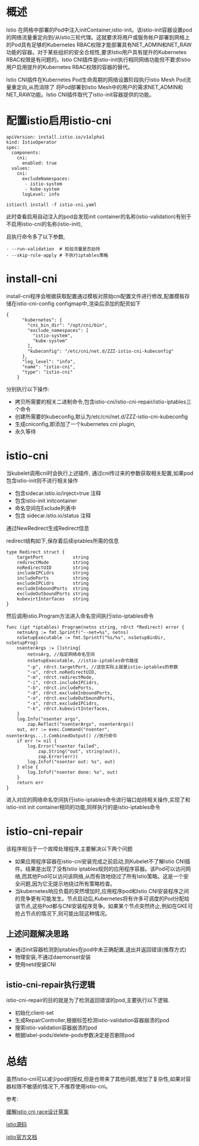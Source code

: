 # 概述

Istio 在网格中部署的Pod中注入initContainer,istio-init。该istio-init容器设置pod的网络流量重定向到/从Istio三轮代理。这就要求将用户或服务帐户部署到网格上的Pod具有足够的Kubernetes RBAC权限才能部署具有NET_ADMIN和NET_RAW功能的容器。对于某些组织的安全合规性,要求Istio用户具有提升的Kubernetes RBAC权限是有问题的。Istio CNI插件是istio-init执行相同网络功能但不要求Istio用户启用提升的Kubernetes RBAC权限的容器的替代。

Istio CNI插件在Kubernetes Pod生命周期的网络设置阶段执行Istio Mesh Pod流量重定向,从而消除了 将Pod部署到Istio Mesh中的用户的需求NET_ADMIN和NET_RAW功能。Istio CNI插件取代了istio-init容器提供的功能。

# 配置istio启用istio-cni

```
apiVersion: install.istio.io/v1alpha1
kind: IstioOperator
spec:
  components:
    cni:
      enabled: true
  values:
    cni:
      excludeNamespaces:
       - istio-system
       - kube-system
      logLevel: info

istioctl install -f istio-cni.yaml
```

此时查看启用自动注入的pod会发现init container的名称(istio-validation)有别于不启用istio-cni的名称(istio-init),

且执行命令多了以下参数,

```
- --run-validation  # 校验流量是否劫持
- --skip-rule-apply # 不执行iptables策略
```

# install-cni

install-cni程序会根据获取配置通过模板对原始cni配置文件进行修改,配置模板存储在istio-cni-config configmap中,渲染后添加的配资如下

```
{
      "kubernetes": {
        "cni_bin_dir": "/opt/cni/bin",
        "exclude_namespaces": [
          "istio-system",
          "kube-system"
        ],
        "kubeconfig": "/etc/cni/net.d/ZZZ-istio-cni-kubeconfig"
      },
      "log_level": "info",
      "name": "istio-cni",
      "type": "istio-cni"
    }
```

分别执行以下操作:

- 拷贝所需要的相关二进制命令,包含istio-cni/istio-cni-repair/istio-iptables三个命令
- 创建所需要的kubeconfig,默认为/etc/cni/net.d/ZZZ-istio-cni-kubeconfig
- 生成cniconfig,即添加了一个kubernetes cni plugin,
- 永久等待


# istio-cni

当kubelet调用cni时会执行上述插件,
通过cni传过来的参数获取相关配置,如果pod包含istio-init则不进行相关操作

- 包含sidecar.istio.io/inject=true 注释
- 包含istio-init initcontainer
- 命名空间在Exclude列表中
- 包含 sidecar.istio.io/status 注释

通过NewRedirect生成Redirect信息

redirect结构如下,保存着后续iptables所需的信息

```
type Redirect struct {
	targetPort           string
	redirectMode         string
	noRedirectUID        string
	includeIPCidrs       string
	includePorts         string
	excludeIPCidrs       string
	excludeInboundPorts  string
	excludeOutboundPorts string
	kubevirtInterfaces   string
}
```

然后调用istio.Program方法进入命名空间执行istio-iptables命令

```
func (ipt *iptables) Program(netns string, rdrct *Redirect) error {
	netnsArg := fmt.Sprintf("--net=%s", netns)
	nsSetupExecutable := fmt.Sprintf("%s/%s", nsSetupBinDir, nsSetupProg)
	nsenterArgs := []string{
		netnsArg, //指定网络命名空间
		nsSetupExecutable, //istio-iptables命令路径
		"-p", rdrct.targetPort, //这些实际上就是istio-iptables的参数
		"-u", rdrct.noRedirectUID,
		"-m", rdrct.redirectMode,
		"-i", rdrct.includeIPCidrs,
		"-b", rdrct.includePorts,
		"-d", rdrct.excludeInboundPorts,
		"-o", rdrct.excludeOutboundPorts,
		"-x", rdrct.excludeIPCidrs,
		"-k", rdrct.kubevirtInterfaces,
	}
	log.Info("nsenter args",
		zap.Reflect("nsenterArgs", nsenterArgs))
	out, err := exec.Command("nsenter", nsenterArgs...).CombinedOutput() //执行命令
	if err != nil {
		log.Error("nsenter failed",
			zap.String("out", string(out)),
			zap.Error(err))
		log.Infof("nsenter out: %s", out)
	} else {
		log.Infof("nsenter done: %s", out)
	}
	return err
}
```

进入对应的网络命名空间执行istio-iptables命令进行端口劫持相关操作,实现了和istio-init init container相同的功能,同样执行的是istio-iptables命令


# istio-cni-repair

该程序相当于一个故障处理程序,主要解决以下两个问题

- 如果应用程序容器在istio-cni安装完成之前启动,则Kubelet不了解Istio CNI插件。结果是出现了没有Istio iptables规则的应用程序容器。该Pod可以访问网络,而其他Pod可以访问该网络,从而有效地绕过了所有Istio策略。这是一个安全问题,因为它无提示地绕过所有策略检查。
- 当kubernetes响应负载的突然增加时,应用程序pod和Istio CNI安装程序之间的竞争更有可能发生。节点启动后,Kubernetes将有许多可调度的Pod分配给该节点,这些Pod都与CNI安装程序竞争。如果某个节点突然终止,例如在GKE可抢占节点的情况下,则可能出现这种情况。

## 上述问题解决思路

- 通过init容器检测到iptables在pod中未正确配置,退出并返回错误(推荐方式)
- 物理安装,不通过daemonset安装
- 使用netd安装CNI

## istio-cni-repair执行逻辑

istio-cni-repair的目的就是为了检测返回错误的pod,主要执行以下逻辑.

- 初始化client-set
- 生成RepairController,根据标签检测istio-validation容器崩溃的pod
- 搜索istio-validation容器崩溃的pod
- 根据label-pods/delete-pods参数决定是否删除pod

# 总结

虽然istio-cni可以减少pod的授权,但是也带来了其他问题,增加了复杂性,如果对容器权限不敏感的情况下,不推荐使用istio-cni。


参考:

[缓解istio cni race设计草案](https://docs.google.com/document/d/1SQzrFxtcn3o_79OtJYbSHMPuqZNhR3EaEhbkpBVMXAw/edit#heading=h.7zgnj8bwqfld)

[istio源码](https://github.com/istio/istio)

[istio官方文档](https://istio.io/latest/docs/setup/additional-setup/cni/)